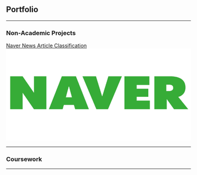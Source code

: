 ## Portfolio

---

### Non-Academic Projects 

[Naver News Article Classification](/sample_page)
<img src="images/naverlogo.png?raw=true"/>

---


### Coursework



---




